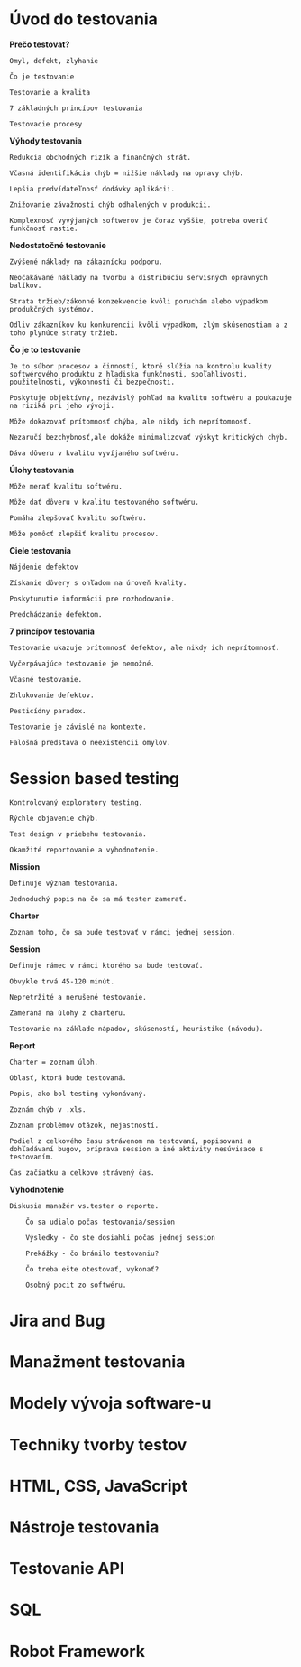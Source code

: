 # Úvod do testovania 
 **Prečo testovat?**

    Omyl, defekt, zlyhanie

    Čo je testovanie

    Testovanie a kvalita

    7 základných princípov testovania

    Testovacie procesy

**Výhody testovania**

    Redukcia obchodných rizík a finančných strát.
   
    Včasná identifikácia chýb = nižšie náklady na opravy chýb.
   
    Lepšia predvídateľnosť dodávky aplikácii.
   
    Znižovanie závažnosti chýb odhalených v produkcii.
   
    Komplexnosť vyvýjaných softwerov je čoraz vyššie, potreba overiť funkčnosť rastie.

**Nedostatočné testovanie**
   
    Zvýšené náklady na zákaznícku podporu.
   
    Neočakávané náklady na tvorbu a distribúciu servisných opravných balíkov.
   
    Strata tržieb/zákonné konzekvencie kvôli poruchám alebo výpadkom produkčných systémov.
   
    Odliv zákazníkov ku konkurencii kvôli výpadkom, zlým skúsenostiam a z toho plynúce straty tržieb.

**Čo je to testovanie**
   
    Je to súbor procesov a činností, ktoré slúžia na kontrolu kvality softwérového produktu z hľadiska funkčnosti, spoľahlivosti, použiteľnosti, výkonnosti či bezpečnosti.
   
    Poskytuje objektívny, nezávislý pohľad na kvalitu softwéru a poukazuje na riziká pri jeho vývoji.
   
    Môže dokazovať prítomnosť chýba, ale nikdy ich neprítomnosť.
   
    Nezaručí bezchybnosť,ale dokáže minimalizovať výskyt kritických chýb.
   
    Dáva dôveru v kvalitu vyvíjaného softwéru.

**Úlohy testovania**
    
    Môže merať kvalitu softwéru.
    
    Môže dať dôveru v kvalitu testovaného softwéru.
    
    Pomáha zlepšovať kvalitu softwéru.
    
    Môže pomôcť zlepšiť kvalitu procesov.

**Ciele testovania**
    
    Nájdenie defektov
    
    Získanie dôvery s ohľadom na úroveň kvality.
    
    Poskytunutie informácii pre rozhodovanie.
    
    Predchádzanie defektom.

**7 princípov testovania**
    
    Testovanie ukazuje prítomnosť defektov, ale nikdy ich neprítomnosť.
    
    Vyčerpávajúce testovanie je nemožné.
    
    Včasné testovanie.
    
    Zhlukovanie defektov.
    
    Pesticídny paradox.
    
    Testovanie je závislé na kontexte.
    
    Falošná predstava o neexistencii omylov.

# Session based testing 

    Kontrolovaný exploratory testing.

    Rýchle objavenie chýb.

    Test design v priebehu testovania.

    Okamžité reportovanie a vyhodnotenie.

**Mission**

    Definuje význam testovania.

    Jednoduchý popis na čo sa má tester zamerať.

**Charter**

    Zoznam toho, čo sa bude testovať v rámci jednej session.

**Session**

    Definuje rámec v rámci ktorého sa bude testovať.

    Obvykle trvá 45-120 minút.

    Nepretržité a nerušené testovanie.

    Zameraná na úlohy z charteru.

    Testovanie na základe nápadov, skúseností, heuristike (návodu).

**Report**

    Charter = zoznam úloh.

    Oblasť, ktorá bude testovaná.

    Popis, ako bol testing vykonávaný.

    Zoznám chýb v .xls.

    Zoznam problémov otázok, nejastností.

    Podiel z celkového času strávenom na testovaní, popisovaní a dohľadávaní bugov, príprava session a iné aktivity nesúvisace s testovaním.

    Čas začiatku a celkovo strávený čas.

**Vyhodnotenie**

    Diskusia manažér vs.tester o reporte.

        Čo sa udialo počas testovania/session

        Výsledky - čo ste dosiahli počas jednej session

        Prekážky - čo bránilo testovaniu?

        Čo treba ešte otestovať, vykonať? 

        Osobný pocit zo softwéru.
        
# Jira and Bug
# Manažment testovania 
# Modely vývoja software-u 
# Techniky tvorby testov
# HTML, CSS, JavaScript 
# Nástroje testovania 
# Testovanie API 
# SQL 
# Robot Framework 
